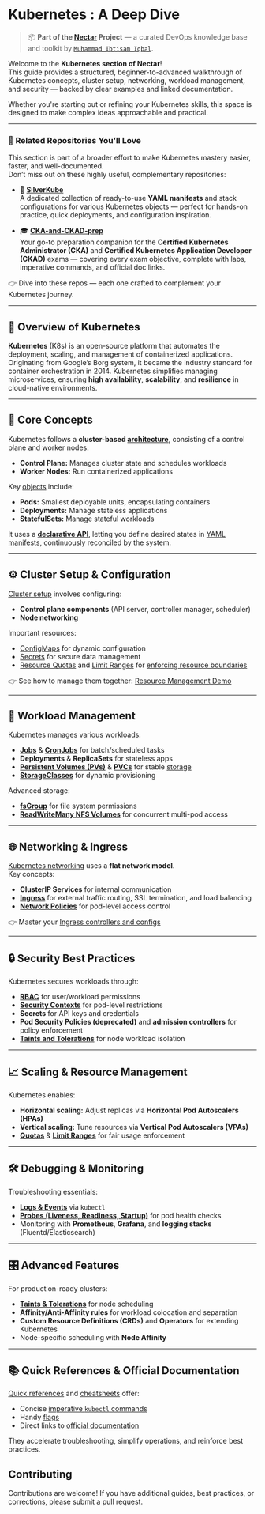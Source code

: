 # Kubernetes : A Deep Dive 

> 📦 **Part of the [Nectar](https://github.com/ibtisam-iq/nectar) Project** — a curated DevOps knowledge base and toolkit by [`Muhammad Ibtisam Iqbal`](https://www.linkedin.com/in/ibtisam-iq/).

Welcome to the **Kubernetes section of Nectar**!  
This guide provides a structured, beginner-to-advanced walkthrough of Kubernetes concepts, cluster setup, networking, workload management, and security — backed by clear examples and linked documentation.

Whether you're starting out or refining your Kubernetes skills, this space is designed to make complex ideas approachable and practical.

---

### 📂 Related Repositories You’ll Love

This section is part of a broader effort to make Kubernetes mastery easier, faster, and well-documented.  
Don’t miss out on these highly useful, complementary repositories:

- 🌿 **[SilverKube](https://github.com/ibtisam-iq/SilverKube)**  
  A dedicated collection of ready-to-use **YAML manifests** and stack configurations for various Kubernetes objects — perfect for hands-on practice, quick deployments, and configuration inspiration.

- 🎓 **[CKA-and-CKAD-prep](https://github.com/ibtisam-iq/CKA-and-CKAD-prep)**  
  Your go-to preparation companion for the **Certified Kubernetes Administrator (CKA)** and **Certified Kubernetes Application Developer (CKAD)** exams — covering every exam objective, complete with labs, imperative commands, and official doc links.

👉 Dive into these repos — each one crafted to complement your Kubernetes journey.

---

## 🌱 Overview of Kubernetes

**Kubernetes** (K8s) is an open-source platform that automates the deployment, scaling, and management of containerized applications. Originating from Google’s Borg system, it became the industry standard for container orchestration in 2014. Kubernetes simplifies managing microservices, ensuring **high availability**, **scalability**, and **resilience** in cloud-native environments.

---

## 🤩 Core Concepts

Kubernetes follows a **cluster-based [architecture](architecture.md)**, consisting of a control plane and worker nodes:
- **Control Plane:** Manages cluster state and schedules workloads  
- **Worker Nodes:** Run containerized applications  

Key [objects](objects.md) include:
- **Pods:** Smallest deployable units, encapsulating containers  
- **Deployments:** Manage stateless applications  
- **StatefulSets:** Manage stateful workloads  

It uses a **[declarative API](declarative-api-process.md)**, letting you define desired states in [YAML manifests](https://github.com/ibtisam-iq/nectar/tree/main/yaml), continuously reconciled by the system.

---

## ⚙️ Cluster Setup & Configuration

[Cluster setup](./cluster-setup/README.md) involves configuring:
- **Control plane components** (API server, controller manager, scheduler)  
- **Node networking**  

Important resources:
- [ConfigMaps](configmap-guide.md) for dynamic configuration  
- [Secrets](secret-guide.md) for secure data management  
- [Resource Quotas](resource-quota-guide.md) and [Limit Ranges](limit-range-guide.md) for [enforcing resource boundaries](limitrange-resourcequota-together.md) 

👉 See how to manage them together: [Resource Management Demo](limitrange-resourcequota-demo.md)

---

## 🚀 Workload Management

Kubernetes manages various workloads:
- **[Jobs](jobs-guide.md)** & **[CronJobs](cron-job-guide.md)** for batch/scheduled tasks  
- **Deployments** & **ReplicaSets** for stateless apps  
- **[Persistent Volumes (PVs)](pv-guide.md)** & **[PVCs](pvc-guide.md)** for stable [storage](storage-guide.md)
- **[StorageClasses](storage-class.md)** for dynamic provisioning  

Advanced storage:
- **[fsGroup](fsGroup.md)** for file system permissions  
- **[ReadWriteMany NFS Volumes](rwx-nfs-volume.md)** for concurrent multi-pod access  

---

## 🌐 Networking & Ingress

[Kubernetes networking](networking-in-k8s.md) uses a **flat network model**.  
Key concepts:
- **ClusterIP Services** for internal communication  
- **[Ingress](ingress-guide.md)** for external traffic routing, SSL termination, and load balancing  
- **[Network Policies](network-policy-guide.md)** for pod-level access control  

👉 Master your [Ingress controllers and configs](ingress-guide.md)

---

## 🔒 Security Best Practices

Kubernetes secures workloads through:
- **[RBAC](rbac.md)** for user/workload permissions  
- **[Security Contexts](securityContext.md)** for pod-level restrictions  
- **Secrets** for API keys and credentials  
- **Pod Security Policies (deprecated)** and **admission controllers** for policy enforcement  
- **[Taints and Tolerations](taints-affinity-guide-1.md)** for node workload isolation  

---

## 📈 Scaling & Resource Management

Kubernetes enables:
- **Horizontal scaling:** Adjust replicas via **Horizontal Pod Autoscalers (HPAs)**  
- **Vertical scaling:** Tune resources via **Vertical Pod Autoscalers (VPAs)**  
- **[Quotas](resource-quota-guide.md)** & **[Limit Ranges](limit-range-guide.md)** for fair usage enforcement  

---

## 🛠️ Debugging & Monitoring

Troubleshooting essentials:
- **[Logs & Events](kubectl-logs.md)** via `kubectl`  
- **[Probes (Liveness, Readiness, Startup)](probes-case-studies.md)** for pod health checks  
- Monitoring with **Prometheus**, **Grafana**, and **logging stacks** (Fluentd/Elasticsearch)

---

## 🎛️ Advanced Features

For production-ready clusters:
- **[Taints & Tolerations](taints-affinity-guide-1.md)** for node scheduling  
- **Affinity/Anti-Affinity rules** for workload colocation and separation  
- **Custom Resource Definitions (CRDs)** and **Operators** for extending Kubernetes  
- Node-specific scheduling with **Node Affinity**  

---

## 📚 Quick References & Official Documentation

[Quick references](quick-reference.md) and [cheatsheets](k8sCheatSheat.md) offer:
- Concise [imperative `kubectl` commands](imperative-commands.md)  
- Handy [flags](kubectl-flags.md)  
- Direct links to [official documentation](docs.md)  

They accelerate troubleshooting, simplify operations, and reinforce best practices.

## Contributing

Contributions are welcome! If you have additional guides, best practices, or corrections, please submit a pull request.


